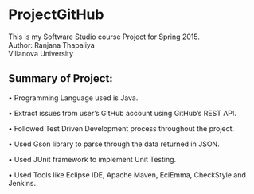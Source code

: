 # ProjectGitHub
This is my Software Studio course Project for Spring 2015.  
Author: Ranjana Thapaliya  
Villanova University

## Summary of Project:  

• Programming Language used is Java.  

•	Extract issues from user’s GitHub account using GitHub’s REST API.  

•	Followed Test Driven Development process throughout the project.  

•	Used Gson library to parse through the data returned in JSON.   

•	Used JUnit framework to implement Unit Testing.  

•	Used Tools like Eclipse IDE, Apache Maven, EclEmma, CheckStyle and Jenkins.

